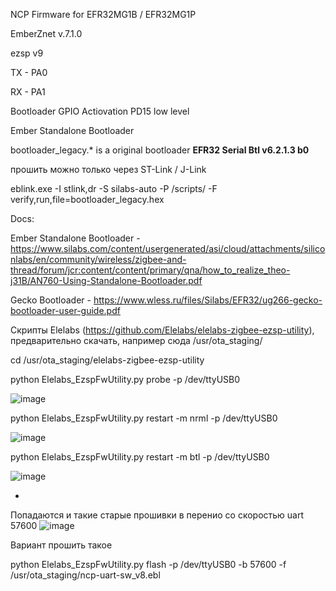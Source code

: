NCP Firmware for EFR32MG1B / EFR32MG1P

EmberZnet v.7.1.0

ezsp v9

TX - PA0

RX - PA1


Bootloader GPIO Actiovation PD15 low level



Ember Standalone Bootloader

bootloader_legacy.* is a original bootloader __EFR32 Serial Btl v6.2.1.3 b0__

прошить можно только через ST-Link / J-Link

eblink.exe -I stlink,dr -S silabs-auto -P /scripts/ -F verify,run,file=bootloader_legacy.hex


Docs:

Ember Standalone Bootloader - https://www.silabs.com/content/usergenerated/asi/cloud/attachments/siliconlabs/en/community/wireless/zigbee-and-thread/forum/jcr:content/content/primary/qna/how_to_realize_theo-j31B/AN760-Using-Standalone-Bootloader.pdf

Gecko Bootloader - https://www.wless.ru/files/Silabs/EFR32/ug266-gecko-bootloader-user-guide.pdf



Скрипты Elelabs (https://github.com/Elelabs/elelabs-zigbee-ezsp-utility), предварительно скачать, например сюда /usr/ota_staging/

cd /usr/ota_staging/elelabs-zigbee-ezsp-utility

python Elelabs_EzspFwUtility.py probe -p /dev/ttyUSB0

![image](https://user-images.githubusercontent.com/10882718/198719216-f3f14694-351c-4679-b59d-e1f0c724fcb8.png)


python Elelabs_EzspFwUtility.py restart -m nrml -p /dev/ttyUSB0

![image](https://user-images.githubusercontent.com/10882718/198719110-ea99b3ac-4a54-45b7-ab11-4450718c6e52.png)


python Elelabs_EzspFwUtility.py restart -m btl -p /dev/ttyUSB0

![image](https://user-images.githubusercontent.com/10882718/198719050-d7779da7-d747-490a-b643-41d6002be01e.png)



-
Попадаются и такие старые прошивки в перенио со скоростью uart 57600
![image](https://user-images.githubusercontent.com/10882718/198722250-80862e54-a437-42a3-b313-8b68fe22fe6c.png)

Вариант прошить такое

python Elelabs_EzspFwUtility.py flash -p /dev/ttyUSB0 -b 57600 -f /usr/ota_staging/ncp-uart-sw_v8.ebl
